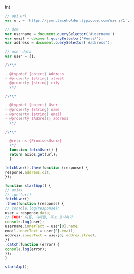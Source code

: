 int

```javascript
// api url
var url = 'https://jsonplaceholder.typicode.com/users/1';

// dom
var username = document.querySelector('#username');
var email = document.querySelector('#email');
var address = document.querySelector('#address');

// user data
var user = {};

/\*\*

- @typedef {object} Address
- @property {string} street
- @property {string} city
  \*/

/\*\*

- @typedef {object} User
- @property {string} name
- @property {string} email
- @property {Address} address
  \*/

/\*\*

- @returns {Promise<User>}
  \*/
  function fetchUser() {
  return axios.get(url);
  }

fetchUser().then(function (response) {
response.address.cit;
});

function startApp() {
// axios
// .get(url)
fetchUser()
.then(function (response) {
// console.log(response);
user = response.data;
// TODO: 이름, 이메일, 주소 표시하기
console.log(user);
username.innerText = user[0].name;
email.innerText = user[0].email;
address.innerText = user[0].addres.street;
})
.catch(function (error) {
console.log(error);
});
}

startApp();
```

```typescript

```

```typescript

```

```typescript

```

```typescript

```

```typescript

```

```typescript

```

```typescript

```

```typescript

```

```typescript

```

```typescript

```
